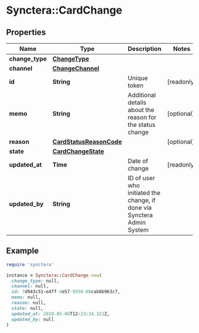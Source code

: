 # Synctera::CardChange

## Properties

| Name | Type | Description | Notes |
| ---- | ---- | ----------- | ----- |
| **change_type** | [**ChangeType**](ChangeType.md) |  |  |
| **channel** | [**ChangeChannel**](ChangeChannel.md) |  |  |
| **id** | **String** | Unique token | [readonly] |
| **memo** | **String** | Additional details about the reason for the status change | [optional] |
| **reason** | [**CardStatusReasonCode**](CardStatusReasonCode.md) |  | [optional] |
| **state** | [**CardChangeState**](CardChangeState.md) |  |  |
| **updated_at** | **Time** | Date of change | [readonly] |
| **updated_by** | **String** | ID of user who initiated the change, if done via Synctera Admin System |  |

## Example

```ruby
require 'synctera'

instance = Synctera::CardChange.new(
  change_type: null,
  channel: null,
  id: 7d943c51-e4ff-4e57-9558-08cab6b963c7,
  memo: null,
  reason: null,
  state: null,
  updated_at: 2010-05-06T12:23:34.321Z,
  updated_by: null
)
```

